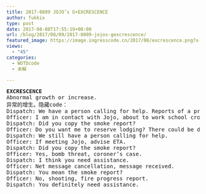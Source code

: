 ```yaml
---
title: 2017-0809 JOJO’s G+EXCRESCENCE
author: fukkix
type: post
date: 2017-08-08T17:55:19+00:00
url: /blog/2017/08/09/2017-0809-jojos-gexcrescence/
featured_image: https://image.ingresscode.cn/2017/08/excrescence.png?x-oss-process=image/resize,m_fill,w_596,h_220
views:
  - "45"
categories:
  - WOTDcode
  - 未解

---
```

<pre><strong>EXCRESCENCE
</strong>Abnormal growth or increase.
异常的增生。<!--more-->隐藏code：
Dispatch: We have a person calling for help. Reports of a prowler, fire alarm. Also a smoke report.
Officer: I am in contact with Jojo, about to work school crossing at Main Street.
Dispatch: Did you copy the smoke report?
Officer: Do you want me to reserve lodging? There could be delay due to all that smoke.
Dispatch: We still have a person calling for help.
Officer: If meeting Jojo, advise ETA.
Dispatch: Did you copy the smoke report?
Officer: Yes, bomb threat, coroner’s case.
Dispatch: I think you need assistance.
Officer: Net message cancellation, message received.
Dispatch: You mean the smoke report?
Officer: No, shooting, fire progress report.
Dispatch: You definitely need assistance.</pre>